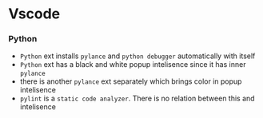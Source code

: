 
# Vscode


### Python
+ `Python` ext installs `pylance` and `python debugger` automatically with itself
+ `Python` ext has a black and white popup intelisence since it has inner `pylance`
+ there is another `pylance` ext separately which brings color in popup intelisence
+ `pylint` is a `static code analyzer`. There is no relation between this and intelisence
